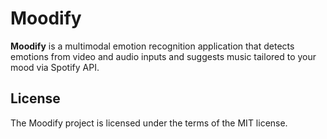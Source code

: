 # Moodify

**Moodify** is a multimodal emotion recognition application that detects emotions from video and audio inputs and suggests music tailored to your mood via Spotify API.

## License

The Moodify project is licensed under the terms of the MIT license.
